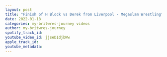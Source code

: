 ```yaml
---
layout: post
title: "Finish of H Block vs Derek from Liverpool - Megaslam Wrestling"
date: 2022-01-18
categories: my-britwres-journey videos
author: my-britwres-journey
spotify_track_id: 
youtube_video_id: jjseDIdjbWw
apple_track_id: 
youtube_metadata: 
---
```

